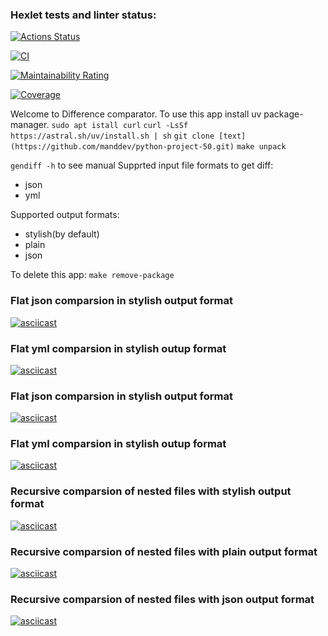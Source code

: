 ### Hexlet tests and linter status:

[![Actions Status](https://github.com/manddev/python-project-50/actions/workflows/hexlet-check.yml/badge.svg)](https://github.com/manddev/python-project-50/actions)

[![CI](https://github.com/manddev/python-project-50/actions/workflows/pyci.yml/badge.svg)](https://github.com/manddev/python-project-50/actions/workflows/pyci.yml)

[![Maintainability Rating](https://sonarcloud.io/api/project_badges/measure?project=manddev_python-project-50&metric=sqale_rating)](https://sonarcloud.io/summary/new_code?id=manddev_python-project-50)

[![Coverage](https://sonarcloud.io/api/project_badges/measure?project=manddev_python-project-50&metric=coverage)](https://sonarcloud.io/summary/new_code?id=manddev_python-project-50)

Welcome to Difference comparator.
To use this app install uv package-manager.
`sudo apt istall curl`
`curl -LsSf https://astral.sh/uv/install.sh | sh`
`git clone [text](https://github.com/manddev/python-project-50.git)`
`make unpack`

`gendiff -h` to see manual
Supprted input file formats to get diff:

- json
- yml

Supported output formats:

- stylish(by default)
- plain
- json

To delete this app:
`make remove-package`

### Flat json comparsion in stylish output format

[![asciicast](https://asciinema.org/a/6tDJZmAWRwVCQEGvZrYO2ixiV.svg)](https://asciinema.org/a/6tDJZmAWRwVCQEGvZrYO2ixiV)

### Flat yml comparsion in stylish outup format

[![asciicast](https://asciinema.org/a/3QlxFvZBdE28BH6xgmiAvkg7Y.svg)](https://asciinema.org/a/3QlxFvZBdE28BH6xgmiAvkg7Y)

### Flat json comparsion in stylish output format

[![asciicast](https://asciinema.org/a/6tDJZmAWRwVCQEGvZrYO2ixiV.svg)](https://asciinema.org/a/6tDJZmAWRwVCQEGvZrYO2ixiV)

### Flat yml comparsion in stylish outup format

[![asciicast](https://asciinema.org/a/3QlxFvZBdE28BH6xgmiAvkg7Y.svg)](https://asciinema.org/a/3QlxFvZBdE28BH6xgmiAvkg7Y)

### Recursive comparsion of nested files with stylish output format

[![asciicast](https://asciinema.org/a/ZSqxjLxYAElUCUi2cAq6Tg8Dg.svg)](https://asciinema.org/a/ZSqxjLxYAElUCUi2cAq6Tg8Dg)

### Recursive comparsion of nested files with plain output format

[![asciicast](https://asciinema.org/a/g3WBU81UEMIUtnzhlsPpqZkXQ.svg)](https://asciinema.org/a/g3WBU81UEMIUtnzhlsPpqZkXQ)

### Recursive comparsion of nested files with json output format

[![asciicast](https://asciinema.org/a/OsSemI2bTur2aGvQjTY4yhUxV.svg)](https://asciinema.org/a/OsSemI2bTur2aGvQjTY4yhUxV)
